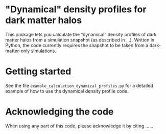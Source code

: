 # "Dynamical" density profiles for dark matter halos
This package lets you calculate the “dynamical” density profiles of dark matter halos from a simulation snapshot (as described in …).
Written in Python, the code currently requires the snapshot to be taken from a dark-matter-only simulations.

# Getting started
See the file ```example_calculation_dynamical_profiles.py``` for a detailed example of how to use the dynamical density profile code.

# Acknowledging the code
When using any part of this code, please acknowledge it by citing …… 

